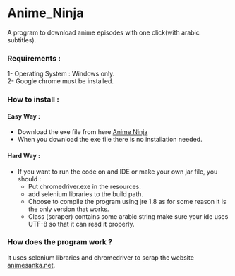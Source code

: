 # Anime_Ninja
 A program to download anime episodes with one click(with arabic subtitles).
### Requirements :
 1- Operating System : Windows only. <br/>
 2- Google chrome must be installed.

### How to install :
####  Easy Way :
 * Download the exe file from here [Anime Ninja](https://github.com/khalidwaleed0/Anime_Ninja/releases)
 * When you download the exe file there is no installation needed.
####  Hard Way :
 * If you want to run the code on and IDE or make your own jar file, you should :
   * Put chromedriver.exe in the resources.
   * add selenium libraries to the build path.
   * Choose to compile the program using jre 1.8 as for some reason it is the only version that works.
   * Class (scraper) contains some arabic string make sure your ide uses UTF-8 so that it can read it properly.
### How does the program work ?
 It uses selenium libraries and chromedriver to scrap the website [animesanka.net](animesanka.net).
